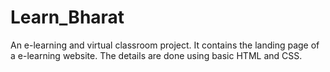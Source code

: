 # Learn_Bharat
An e-learning and virtual classroom project.
It contains the landing page of a e-learning website.
The details are done using basic HTML and CSS.
